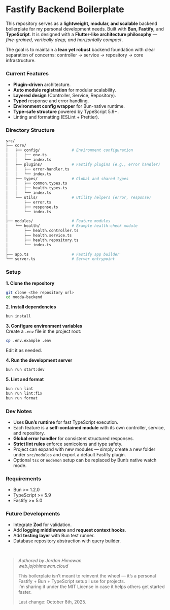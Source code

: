 # Fastify Backend Boilerplate

This repository serves as a **lightweight, modular, and scalable** backend boilerplate for my personal development needs. Built with **Bun, Fastify,** and **TypeScript**. It is designed with a **Flutter-like architecture philosophy** — _fine-grained, vertically deep, and horizontally compact_.

The goal is to maintain a **lean yet robust** backend foundation with clear separation of concerns:
controller → service → repository → core infrastructure.

### Current Features
- **Plugin-driven** architecture.
- **Auto module registration** for modular scalability.
- **Layered design** (Controller, Service, Repository).
- **Typed** response and error handling.
- **Environment config wrapper** for Bun-native runtime.
- **Type-safe structure** powered by TypeScript 5.9+.
- Linting and formatting (ESLint + Prettier).

### Directory Structure
```bash
src/
├── core/
│   ├── config/              # Environment configuration
│   │   ├── env.ts
│   │   └── index.ts
│   ├── plugins/             # Fastify plugins (e.g., error handler)
│   │   ├── error-handler.ts
│   │   └── index.ts
│   ├── types/               # Global and shared types
│   │   ├── common.types.ts
│   │   ├── health.types.ts
│   │   └── index.ts
│   └── utils/               # Utility helpers (error, response)
│       ├── error.ts
│       ├── response.ts
│       └── index.ts
│
├── modules/                 # Feature modules
│   └── health/              # Example health-check module
│       ├── health.controller.ts
│       ├── health.service.ts
│       ├── health.repository.ts
│       └── index.ts
│
├── app.ts                   # Fastify app builder
└── server.ts                # Server entrypoint
```

### Setup

**1. Clone the repository**
```bash
git clone <the repository url>
cd mooda-backend
```

**2. Install dependencies**
```bash
bun install
```

**3. Configure environment variables**
<br>Create a `.env` file in the project root:
```bash
cp .env.example .env
```
Edit it as needed.

**4. Run the development server**
```bash
bun run start:dev
```

**5. Lint and format**
```bash
bun run lint
bun run lint:fix
bun run format
```

### Dev Notes
- Uses **Bun’s runtime** for fast TypeScript execution.
- Each feature is a **self-contained module** with its own controller, service, and repository.
- **Global error handler** for consistent structured responses.
- **Strict lint rules** enforce semicolons and type safety.
- Project can expand with new modules — simply create a new folder under `src/modules` and export a default Fastify plugin.
- Optional `tsx` or `nodemon` setup can be replaced by Bun’s native watch mode.

### Requirements
- Bun >= 1.2.0
- TypeScript >= 5.9
- Fastify >= 5.0

### Future Developments
- Integrate **Zod** for validation.
- Add **logging middleware** and **request context hooks**.
- Add **testing layer** with Bun test runner.
- Database repository abstraction with query builder.

<br>

> _Authored by Jordan Himawan._<br>
> _web.jojohimawan.cloud_<br>
>
> This boilerplate isn’t meant to reinvent the wheel — it’s a personal Fastify + Bun + TypeScript setup I use for projects.  
> I’m sharing it under the MIT License in case it helps others get started faster.
>
> Last change: October 8th, 2025.
